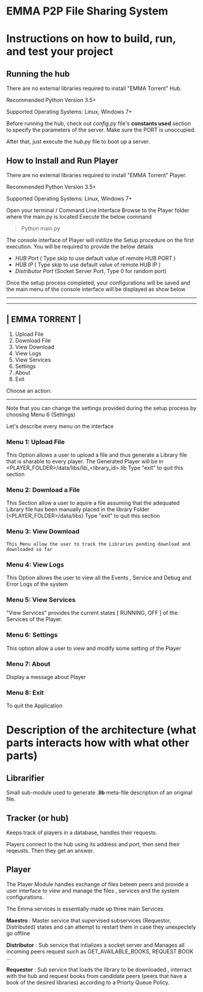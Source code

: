 # EMMA P2P File Sharing System

# Instructions on how to build, run, and test your project

## Running the hub

There are no external libraries required to install "EMMA Torrent" Hub.  

Recommended Python Version  3.5+ 

Supported Operating Systems:  Linux, Windows 7+ 


Before running the hub, check out *config.py* file's **constants used** section to specify the parameters of the server.
Make sure the PORT is unoccupied.

After that, just execute the *hub.py* file to boot up a server.



## How to Install and  Run <Emma Torrent> Player   


There are no external libraries required to install "EMMA Torrent" Player.  

Recommended Python Version  3.5+ 

Supported Operating Systems:  Linux, Windows 7+ 


Open your terminal / Command Line Interface 
Browse to the Player folder where the main.py is located 
Execute the below command 

> Python main.py 



The console interface of Player  will initilize the Setup procedure on the first execution.  You will be required to provide the below details 

* *HUB Port* ( Type skip to use default value of remote HUB PORT )
* *HUB IP* ( Type skip to use default value of remote HUB IP )
* *Distributor Port* (Socket Server Port, Type 0 for random port)


Once the setup process completed, your configurations will be saved and the main menu of the console interface will be displayed as show below 


---

 --------------------------- 
|       EMMA TORRENT        |
 ---------------------------

1. Upload File
2. Download File
3. View Download 
4. View Logs 
5. View Services 
6. Settings 
7. About 
8. Exit 


Choose an action: 

---


Note that you can change the settings provided during the setup process  by choosing Menu  6  (Settings) 
 

Let's describe every menu on the interface 

### Menu 1: Upload File 
This Option allows a user to upload a file and thus generate a Library file that is sharable to every player. 
The Generated Player will be in  <PLAYER_FOLDER>/data/libs/lib_<library_id>.lib
Type "exit" to quit this section 


### Menu 2: Download a File 

This Section allow a user to aquire a file assuming that the  adequated Library file has been manually placed in the 
library Folder   (<PLAYER_FOLDER>/data/libs)
Type "exit" to quit this section 


### Menu 3: View Download 

	This Menu allow the user to track the Libraries pending download and downloaded so far 


### Menu 4: View Logs
	
This Option allows the user to view all the Events , Service and Debug and Error Logs of the system 

### Menu 5: View Services 
	
"View Services" provides the current states [ RUNNING, OFF ] of the Services of the <Emma Torrent> Player.


### Menu 6: Settings 
	
This option allow a user to view and modify some setting  of the <EMMA Torrent> Player

### Menu 7: About  
	
Display a message about <Emma Torrent> Player


### Menu 8: Exit  
To quit the Application 



# Description of the architecture (what parts interacts how with what other parts)

## Librarifier
Small sub-module used to generate **.lib** meta-file description of an original file.

## Tracker (or hub)
Keeps track of players in a database, handles their requests.

Players connect to the hub using its address and port, then send their reqeusts. Then they get an answer.


## Player 

The Player Module handles exchange of files beteen peers and provide a user interface to  view and manage the files , services  and the system configurations.  

The Emma services is essentially made up three main Services 

**Maestro** : Master service that supervised subservices (Requestor, Distributed) states and can attempt to restart them  in case they unexpectely go offline 

**Distributor** : Sub service that intializes a socket server and Manages all incoming peers request such as  GET_AVAILABLE_BOOKS, REQUEST BOOK  ... 

**Requestor** : Sub service  that loads the library to be downloaded , interract with the hub and request books from candidate peers (peers that have a book of the desired libraries) according to a Priorty Queue Policy. 


